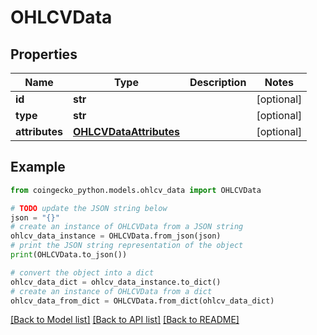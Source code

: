 # OHLCVData


## Properties

Name | Type | Description | Notes
------------ | ------------- | ------------- | -------------
**id** | **str** |  | [optional] 
**type** | **str** |  | [optional] 
**attributes** | [**OHLCVDataAttributes**](OHLCVDataAttributes.md) |  | [optional] 

## Example

```python
from coingecko_python.models.ohlcv_data import OHLCVData

# TODO update the JSON string below
json = "{}"
# create an instance of OHLCVData from a JSON string
ohlcv_data_instance = OHLCVData.from_json(json)
# print the JSON string representation of the object
print(OHLCVData.to_json())

# convert the object into a dict
ohlcv_data_dict = ohlcv_data_instance.to_dict()
# create an instance of OHLCVData from a dict
ohlcv_data_from_dict = OHLCVData.from_dict(ohlcv_data_dict)
```
[[Back to Model list]](../README.md#documentation-for-models) [[Back to API list]](../README.md#documentation-for-api-endpoints) [[Back to README]](../README.md)


